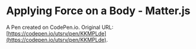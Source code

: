 # Applying Force on a Body - Matter.js

A Pen created on CodePen.io. Original URL: [https://codepen.io/utsrv/pen/KKMPLde](https://codepen.io/utsrv/pen/KKMPLde).


